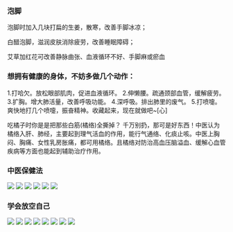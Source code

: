 ### 泡脚
泡脚时加入几块打扁的生姜，散寒，改善手脚冰凉；

白醋泡脚，滋润皮肤消除疲劳，改善睡眠障碍；

艾草加红花可改善静脉曲张、血液循环不好、手脚麻或瘀血

### 想拥有健康的身体，不妨多做几个动作：
1.打哈欠。放松眼部肌肉，促进血液循环。
2.伸懒腰。疏通颈部血管，缓解疲劳。
3.扩胸。增大肺活量，改善呼吸功能。
4.深呼吸。排出肺里的废气。
5.打喷嚏。爽快地打几个喷嚏，振奋精神。收藏起来，现在就做吧~[心]

吃橘子时你是是把那些白筋(橘络)全撕掉？
千万别扔，那可是好东西！中医认为橘络入肝、肺经，主要起到理气活血的作用，能行气通络、化痰止咳。中医上胸闷、胸痛、女性乳房胀痛，都可用橘络。且橘络对防治高血压脑溢血、缓解心血管疾病等方面也能起到辅助治疗作用。

### 中医保健法
![](img/aa.jpg)
![](img/bb.jpg)
![](img/cc.jpg)
![](img/dd.jpg)
![](img/ee.jpg)
![](img/ff.jpg)

### 学会放空自己
![](img/gg.jpg)
![](img/hh.jpg)
![](img/ii.jpg)
![](img/jj.jpg)
![](img/kk.jpg)
![](img/mm.jpg)
![](img/nn.jpg)
![](img/oo.jpg)
